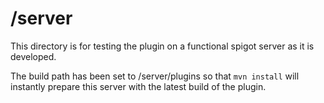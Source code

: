 # /server

This directory is for testing the plugin on a functional spigot server as it is
developed.

The build path has been set to /server/plugins so that `mvn install` will
instantly prepare this server with the latest build of the plugin.
